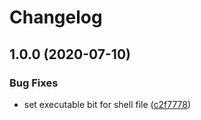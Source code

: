 # Changelog

## 1.0.0 (2020-07-10)


### Bug Fixes

* set executable bit for shell file ([c2f7778](https://github.com/PeterMosmans/jenkinslint/commit/c2f7778e079aef159bc52466c2cdbebe57173eb2))
